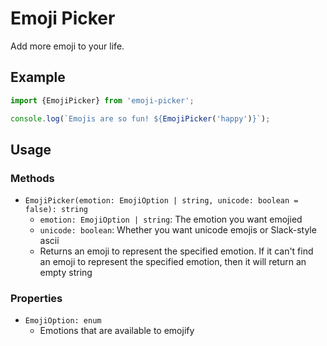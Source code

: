 # Emoji Picker
Add more emoji to your life.

## Example

```Javascript
import {EmojiPicker} from 'emoji-picker';

console.log(`Emojis are so fun! ${EmojiPicker('happy')}`);
```

## Usage

### Methods

* `EmojiPicker(emotion: EmojiOption | string, unicode: boolean = false): string`
    * `emotion: EmojiOption | string`: The emotion you want emojied
    * `unicode: boolean`: Whether you want unicode emojis or Slack-style ascii
    * Returns an emoji to represent the specified emotion.
    If it can't find an emoji to represent the specified emotion, then it will return an empty string

### Properties

* `EmojiOption: enum`
    * Emotions that are available to emojify
